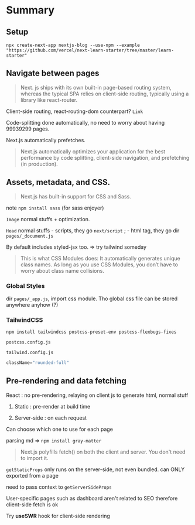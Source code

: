 # Summary

## Setup

```
npx create-next-app nextjs-blog --use-npm --example "https://github.com/vercel/next-learn-starter/tree/master/learn-starter"
```

## Navigate between pages

> Next. js ships with its own built-in page-based routing system, whereas the typical SPA relies on client-side routing, typically using a library like react-router.

Client-side routing, react-routing-dom counterpart? `Link`

Code-splitting done automatically, no need to worry about having 99939299 pages.

Next.js automatically prefetches.

> Next.js automatically optimizes your application for the best performance by code splitting, client-side navigation, and prefetching (in production).

## Assets, metadata, and CSS.

> Next.js has built-in support for CSS and Sass.

note `npm install sass` (for sass enjoyer)

`Image` normal stuffs + optimization.

`Head` normal stuffs - scripts, they go `next/script` ; - html tag, they go dir `pages/_document.js`

By default includes styled-jsx too. => try tailwind someday

> This is what CSS Modules does: It automatically generates unique class names. As long as you use CSS Modules, you don’t have to worry about class name collisions.

### Global Styles

dir `pages/_app.js`, import css module. Tho global css file can be stored anywhere anyhow (?)

### TailwindCSS

```
npm install tailwindcss postcss-preset-env postcss-flexbugs-fixes
```
`postcss.config.js`

`tailwind.config.js`

```jsx
className="rounded-full"
```


## Pre-rendering and data fetching

React : no pre-rendering, relaying on client js to generate html, normal stuff

1. Static : pre-render at build time

2. Server-side : on each request

Can choose which one to use for each page

parsing md => `npm install gray-matter`

> Next.js polyfills fetch() on both the client and server. You don't need to import it.

`getStaticProps` only runs on the server-side, not even bundled. can ONLY exported from a page

need to pass context to `getServerSideProps`

User-specific pages such as dashboard aren't related to SEO therefore client-side fetch is ok

Try <b>useSWR</b> hook for client-side rendering








